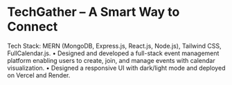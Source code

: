 # TechGather – A Smart Way to Connect
 <p>Tech Stack: MERN (MongoDB, Express.js, React.js, Node.js), Tailwind CSS, FullCalendar.js.
• Designed and developed a full-stack event management platform enabling users to create, join, and manage events with calendar visualization.
• Designed a responsive UI with dark/light mode and deployed on Vercel and Render.
 </p>
